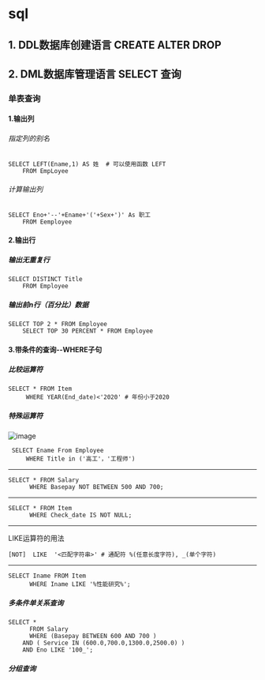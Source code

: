 # sql
## 1. DDL数据库创建语言 CREATE ALTER DROP
## 2. DML数据库管理语言 SELECT 查询
### 单表查询

#### 1.输出列

###### 指定列的别名
    SELECT LEFT(Ename,1) AS 姓  # 可以使用函数 LEFT
        FROM EmpLoyee

###### 计算输出列
    SELECT Eno+'--'+Ename+'('+Sex+')' As 职工
        FROM Eemployee

#### 2.输出行
##### 输出无重复行
    SELECT DISTINCT Title
        FROM Employee

##### 输出前n行（百分比）数据
    SELECT TOP 2 * FROM Employee
        SELECT TOP 30 PERCENT * FROM Employee

#### 3.带条件的查询--WHERE子句
##### 比较运算符
    SELECT * FROM Item
         WHERE YEAR(End_date)<'2020' # 年份小于2020

##### 特殊运算符
![image](https://user-images.githubusercontent.com/89053711/147112475-e33097e0-b188-4584-a07a-bd4fca0cd4d0.png)

     SELECT Ename From Employee
         WHERE Title in ('高工'，'工程师')
---
    
    SELECT * FROM Salary 
	      WHERE Basepay NOT BETWEEN 500 AND 700;
---
    SELECT * FROM Item 
	      WHERE Check_date IS NOT NULL;
---
LIKE运算符的用法

    [NOT]  LIKE  '<匹配字符串>' # 通配符 %(任意长度字符), _(单个字符) 
---
    SELECT Iname FROM Item
	      WHERE Iname LIKE '%性能研究%';
##### 多条件单关系查询
    SELECT *
	      FROM Salary 
	      WHERE (Basepay BETWEEN 600 AND 700 ) 
        AND ( Service IN (600.0,700.0,1300.0,2500.0) )
        AND Eno LIKE '100_';
##### 分组查询










